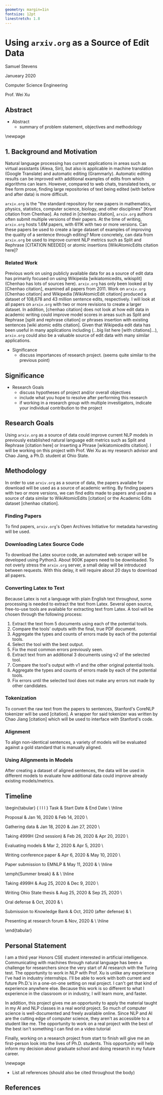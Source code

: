 ```yaml
---
geometry: margin=1in
fontsize: 12pt
linestretch: 1.8
---
```


<!-- Title Page -->

# Using `arxiv.org` as a Source of Edit Data

Samuel Stevens

Janueary 2020

Computer Science Engineering

Prof. Wei Xu

## Abstract
- Abstract
  - summary of problem statement, objectives and methodology

\newpage
<!-- Body -->
<!-- 6 page maximum -->
<!-- Figures can be embedded or on single page at the end (included in 6 page max.) -->

## 1. Background and Motivation

<!-- define problem statement and general area in which you are working -->
Natural language processing has current applications in areas such as virtual assistants (Alexa, Siri), but also is applicable in machine translation (Google Translate) and automatic editing (Grammarly). Automatic editing results can be improved with additional examples of edits from which algorithms can learn. However, compared to web chats, translated texts, or free form prose, finding large repositories of text being edited (with before and after data) is more difficult. 

<!-- Include specific key facts about the problem at hand -->
`arxiv.org` is the "the standard repository for new papers in mathematics, physics, statistics, computer science, biology, and other disciplines" [Krant citation from Chenhao]. As noted in [chenhao citation], `arxiv.org` authors often submit multiple versions of their papers. At the time of writing, `arxiv.org` hosts 1.6M papers, with 611K with two or more versions. Can these papers be used to create a large dataset of examples of improving the quality of a sentence through editing? More concretely, can data from `arxiv.org` be used to improve current NLP metrics such as Split and Rephrase [CITATION NEEDED] or atomic insertions [WikiAtomicEdits citation here]?

### Related Work
<!-- Discuss previous related research in this area -->
<!-- assess the shortcomings with existing knowledge and/or existing approach -->
Previous work on using publicly available data for as a source of edit data has primarily focused on using Wikipeida [wikiatomicedits, wikisplit] (Chenhao has lots of sources here). `arxiv.org` has only been looked at by [Chenhao citation], examined all papers from 2011. Work on `arxiv.org` [Chenhao citation] and Wikipedia [WikiAtomicEdit citation] produced a dataset of 108,678 and 43 million sentence edits, respectively. I will look at all papers on `arxiv.org` with two or more revisions to create a larger dataset. In addition, [chenhao citation] does not look at how edit data in academic writing could improve model scores in areas such as Split and Rephrase [split and rephrase citation] or phrases insertion with existing sentences [wiki atomic edits citation]. Given that Wikipedia edit data has been useful in many applications including (...big list here [with citations]...), `arxiv.org` could also be a valuable source of edit data with many similar applications.


- Significance
  - discuss importances of research project. (seems quite similar to the previous point)

## Significance

- Research Goals
  - discuss hypotheses of project and/or overall objectives
  - include what you hope to resolve after performing this research
  - if working in a research group with multiple investigators, indicate your individual contribution to the project

## Research Goals

Using `arxiv.org` as a source of data could improve current NLP models in previously established natural language edit metrics such as Split and Rephrase [citation here] or Inserting a Phrase [wikiatomicedits citation]. I will be working on this project with Prof. Wei Xu as my research advisor and Chao Jiang, a Ph.D. student at Ohio State.

## Methodology

In order to use `arxiv.org` as a source of data, the papers availabe for download will be used as a source of academic writing. By finding papers with two or more versions, we can find edits made to papers and used as a source of data similar to WikiAtomicEdits [citation] or the Academic Edits dataset [chenhao citation]. 

### Finding Papers

To find papers, `arxiv.org`'s Open Archives Initiative for metadata harvesting will be used.

### Downloading Latex Source Code

To download the Latex source code, an automated web scraper will be developed using Python3. About 900K papers need to be downloaded. To not overly stress the `arxiv.org` server, a small delay will be introduced between requests. With this delay, it will require about 20 days to download all papers.

<!-- 
2 second(s)

900000 * 2 / 60 / 60 / 24 = 20.83 days

Produces how many days are required to download them all.

-->

<!-- Could rewrite and condense a lot of this into Gathering Data and Evaluating Models -->
### Converting Latex to Text

Because Latex is not a language with plain English text throughout, some processing is needed to extract the text from Latex. Several open source, free-to-use tools are available for extracting text from Latex. A tool will be chosen through the following process:

1. Extract the text from 5 documents using each of the potential tools.
2. Compare the tools' outputs with the final, true PDF document.
3. Aggregate the types and counts of errors made by each of the potential tools.
4. Select the tool with the best output. 
5. Fix the most common errors previously seen.
6. Extract text from an additional 3 documents using v2 of the selected tool. 
7. Compare the tool's output with v1 and the other original potential tools.
8. Aggregate the types and counts of errors made by each of the potential tools.
9. Fix errors until the selected tool does not make any errors not made by other candidates.

### Tokenization

To convert the raw text from the papers to sentences, Stanford's CoreNLP tokenizer will be used [citation]. A wrapper for said tokenizer was written by Chao Jiang [citation] which will be used to interface with Stanford's code. 

### Alignment

To align non-identical sentences, a variety of models will be evaluated against a gold standard that is manually aligned. 

### Using Alignments in Models

After creating a dataset of aligned sentences, the data will be used in different models to evaluate how additional data could improve already existing models/metrics.

## Timeline

\begin{tabular} { l l l }
Task & Start Date & End Date \\ \hline

Proposal & Jan 16, 2020 & Feb 14, 2020 \\

Gathering data & Jan 18, 2020 & Jan 27, 2020 \\

Taking 4999H (2nd session) & Feb 26, 2020 & Apr 20, 2020 \\

Evaluating models & Mar 2, 2020 & Apr 5, 2020 \\

Writing conference paper & Apr 6, 2020 & May 10, 2020 \\

Paper submission to EMNLP & May 11, 2020 & \\ \hline

\emph{Summer break} & & \\ \hline

Taking 4999H & Aug 25, 2020 & Dec 9, 2020 \\

Writing Ohio State thesis & Aug 25, 2020 & Sep 25, 2020 \\

Oral defense & Oct, 2020 & \\

Submission to Knowledge Bank & Oct, 2020 (after defense) & \\

Presenting at research forum & Nov, 2020 & \\ \hline

\end{tabular}

## Personal Statement

<!-- why do i want to work on this project?
* interesting
* want to see what research is like
* don't know if I want to go to grad school
* good practice in programming
* good project to spend time on
* new experience in writing a research paper to defend my thoughts
* learn from people who are smarter than me on a real project
* learn about a domain that seems really inaccessible to me
* work on brand new problem
* meet new people

3 main points:
1. working in this lets me learn a lot, from smarter, more experienced people 
2. apply material taught in my classes, in a domain that is difficult to get into.
3. I want to try research to see if i want to go to grad school -->

I am a third year Honors CSE student interested in artificial intelligence. Communicating with machines through natural language has been a challenge for researchers since the very start of AI research with the Turing test. The opportunity to work in NLP with Prof. Xu is unlike any experience I've had in industry internships. I'll be able to work with both current and future Ph.D.'s in a one-on-one setting on real project. I can't get that kind of experience anywhere else. Because this work is so different to what I experience in the classroom or in industry, I will learn more, and faster.

In addition, this project gives me an opportunity to apply the material taught in my AI and NLP classes in a real world project. So much of computer science is well-documented and freely available online. Since NLP and AI are the cutting edge of computer science, they aren't as accessible to a student like me. The opportunity to work on a real project with the best of the best isn't something I can find on a video tutorial

Finally, working on a research project from start to finish will give me an first-person look into the lives of Ph.D. students. This opportunity will help inform my decision about graduate school and doing research in my future career.

\newpage
<!-- Bibliography -->
- List all references (should also be cited throughout the body)

## References